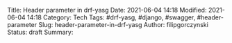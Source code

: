 Title: Header parameter in drf-yasg
Date: 2021-06-04 14:18
Modified: 2021-06-04 14:18
Category: Tech
Tags: #drf-yasg, #django, #swagger, #header-parameter
Slug: header-parameter-in-drf-yasg
Author: filipgorczynski
Status: draft
Summary: